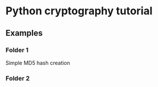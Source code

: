 <h1>Python cryptography tutorial</h1>

<h2>Examples</h2>

<h3>Folder 1</h3>
<p>Simple MD5 hash creation</p>

<h3>Folder 2</h3>
<p></p>
